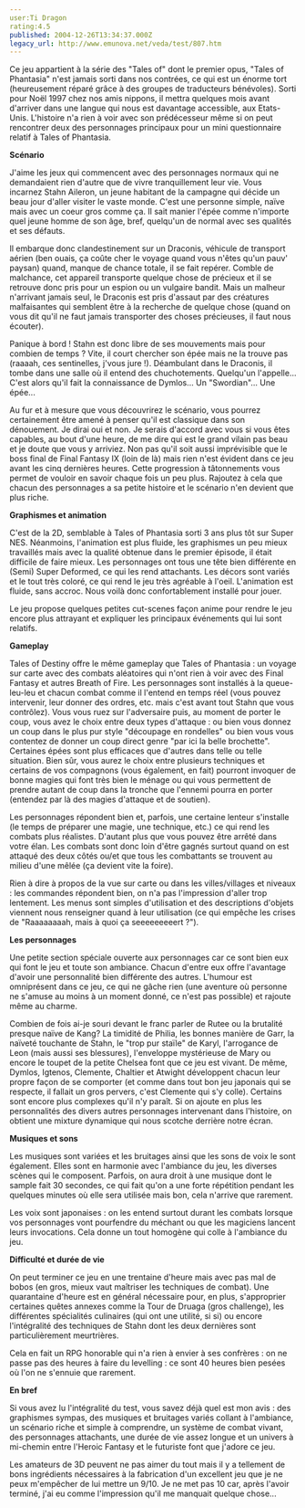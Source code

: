 ```yaml
---
user:Ti Dragon
rating:4.5
published: 2004-12-26T13:34:37.000Z
legacy_url: http://www.emunova.net/veda/test/807.htm
---
```

Ce jeu appartient à la série des "Tales of" dont le premier opus, "Tales of Phantasia" n'est jamais sorti dans nos contrées, ce qui est un énorme tort (heureusement réparé grâce à des groupes de traducteurs bénévoles). Sorti pour Noël 1997 chez nos amis nippons, il mettra quelques mois avant d'arriver dans une langue qui nous est davantage accessible, aux Etats-Unis. L'histoire n'a rien à voir avec son prédécesseur même si on peut rencontrer deux des personnages principaux pour un mini questionnaire relatif à Tales of Phantasia.  

  

  

**Scénario**  

  

J'aime les jeux qui commencent avec des personnages normaux qui ne demandaient rien d'autre que de vivre tranquillement leur vie. Vous incarnez Stahn Aileron, un jeune habitant de la campagne qui décide un beau jour d'aller visiter le vaste monde. C'est une personne simple, naïve mais avec un coeur gros comme ça. Il sait manier l'épée comme n'importe quel jeune homme de son âge, bref, quelqu'un de normal avec ses qualités et ses défauts.  

  

Il embarque donc clandestinement sur un Draconis, véhicule de transport aérien (ben ouais, ça coûte cher le voyage quand vous n'êtes qu'un pauv' paysan) quand, manque de chance totale, il se fait repérer. Comble de malchance, cet appareil transporte quelque chose de précieux et il se retrouve donc pris pour un espion ou un vulgaire bandit. Mais un malheur n'arrivant jamais seul, le Draconis est pris d'assaut par des créatures malfaisantes qui semblent être à la recherche de quelque chose (quand on vous dit qu'il ne faut jamais transporter des choses précieuses, il faut nous écouter).  

  

Panique à bord ! Stahn est donc libre de ses mouvements mais pour combien de temps ? Vite, il court chercher son épée mais ne la trouve pas (raaaah, ces sentinelles, j'vous jure !). Déambulant dans le Draconis, il tombe dans une salle où il entend des chuchotements. Quelqu'un l'appelle... C'est alors qu'il fait la connaissance de Dymlos... Un "Swordian"... Une épée...  

  

Au fur et à mesure que vous découvrirez le scénario, vous pourrez certainement être amené à penser qu'il est classique dans son dénouement. Je dirai oui et non. Je serais d'accord avec vous si vous êtes capables, au bout d'une heure, de me dire qui est le grand vilain pas beau et je doute que vous y arriviez. Non pas qu'il soit aussi imprévisible que le boss final de Final Fantasy IX (loin de là) mais rien n'est évident dans ce jeu avant les cinq dernières heures. Cette progression à tâtonnements vous permet de vouloir en savoir chaque fois un peu plus. Rajoutez à cela que chacun des personnages a sa petite histoire et le scénario n'en devient que plus riche.  

  

  

**Graphismes et animation**  

  

C'est de la 2D, semblable à Tales of Phantasia sorti 3 ans plus tôt sur Super NES. Néanmoins, l'animation est plus fluide, les graphismes un peu mieux travaillés mais avec la qualité obtenue dans le premier épisode, il était difficile de faire mieux. Les personnages ont tous une tête bien différente en (Semi) Super Deformed, ce qui les rend attachants. Les décors sont variés et le tout très coloré, ce qui rend le jeu très agréable à l'oeil. L'animation est fluide, sans accroc. Nous voilà donc confortablement installé pour jouer.  

  

Le jeu propose quelques petites cut-scenes façon anime pour rendre le jeu encore plus attrayant et expliquer les principaux événements qui lui sont relatifs.  

  

  

**Gameplay**  

  

Tales of Destiny offre le même gameplay que Tales of Phantasia : un voyage sur carte avec des combats aléatoires qui n'ont rien à voir avec des Final Fantasy et autres Breath of Fire. Les personnages sont installés à la queue-leu-leu et chacun combat comme il l'entend en temps réel (vous pouvez intervenir, leur donner des ordres, etc. mais c'est avant tout Stahn que vous contrôlez). Vous vous ruez sur l'adversaire puis, au moment de porter le coup, vous avez le choix entre deux types d'attaque : ou bien vous donnez un coup dans le plus pur style "découpage en rondelles" ou bien vous vous contentez de donner un coup direct genre "par ici la belle brochette". Certaines épées sont plus efficaces que d'autres dans telle ou telle situation. Bien sûr, vous aurez le choix entre plusieurs techniques et certains de vos compagnons (vous également, en fait) pourront invoquer de bonne magies qui font très bien le ménage ou qui vous permettent de prendre autant de coup dans la tronche que l'ennemi pourra en porter (entendez par là des magies d'attaque et de soutien).  

  

Les personnages répondent bien et, parfois, une certaine lenteur s'installe (le temps de préparer une magie, une technique, etc.) ce qui rend les combats plus réalistes. D'autant plus que vous pouvez être arrêté dans votre élan. Les combats sont donc loin d'être gagnés surtout quand on est attaqué des deux côtés ou/et que tous les combattants se trouvent au milieu d'une mêlée (ça devient vite la foire).  

  

Rien à dire à propos de la vue sur carte ou dans les villes/villages et niveaux : les commandes répondent bien, on n'a pas l'impression d'aller trop lentement. Les menus sont simples d'utilisation et des descriptions d'objets viennent nous renseigner quand à leur utilisation (ce qui empêche les crises de "Raaaaaaaah, mais à quoi ça seeeeeeeeert ?").  

  

  

**Les personnages**  

  

Une petite section spéciale ouverte aux personnages car ce sont bien eux qui font le jeu et toute son ambiance. Chacun d'entre eux offre l'avantage d'avoir une personnalité bien différente des autres. L'humour est omniprésent dans ce jeu, ce qui ne gâche rien (une aventure où personne ne s'amuse au moins à un moment donné, ce n'est pas possible) et rajoute même au charme.  

  

Combien de fois ai-je souri devant le franc parler de Rutee ou la brutalité presque naïve de Kang? La timidité de Philia, les bonnes manière de Garr, la naïveté touchante de Stahn, le "trop pur staïle" de Karyl, l'arrogance de Leon (mais aussi ses blessures), l'enveloppe mystérieuse de Mary ou encore le toupet de la petite Chelsea font que ce jeu est vivant. De même, Dymlos, Igtenos, Clemente, Chaltier et Atwight développent chacun leur propre façon de se comporter (et comme dans tout bon jeu japonais qui se respecte, il fallait un gros pervers, c'est Clemente qui s'y colle). Certains sont encore plus complexes qu'il n'y paraît. Si on ajoute en plus les personnalités des divers autres personnages intervenant dans l'histoire, on obtient une mixture dynamique qui nous scotche derrière notre écran.  

  

  

**Musiques et sons**  

  

Les musiques sont variées et les bruitages ainsi que les sons de voix le sont également. Elles sont en harmonie avec l'ambiance du jeu, les diverses scènes qui le composent. Parfois, on aura droit à une musique dont le sample fait 30 secondes, ce qui fait qu'on a une forte répétition pendant les quelques minutes où elle sera utilisée mais bon, cela n'arrive que rarement.  

  

Les voix sont japonaises : on les entend surtout durant les combats lorsque vos personnages vont pourfendre du méchant ou que les magiciens lancent leurs invocations. Cela donne un tout homogène qui colle à l'ambiance du jeu.  

  

  

**Difficulté et durée de vie**  

  

On peut terminer ce jeu en une trentaine d'heure mais avec pas mal de bobos (en gros, mieux vaut maîtriser les techniques de combat). Une quarantaine d'heure est en général nécessaire pour, en plus, s'approprier certaines quêtes annexes comme la Tour de Druaga (gros challenge), les différentes spécialités culinaires (qui ont une utilité, si si) ou encore l'intégralité des techniques de Stahn dont les deux dernières sont particulièrement meurtrières.  

  

Cela en fait un RPG honorable qui n'a rien à envier à ses confrères : on ne passe pas des heures à faire du levelling : ce sont 40 heures bien pesées où l'on ne s'ennuie que rarement.  

  

  

**En bref**  

  

Si vous avez lu l'intégralité du test, vous savez déjà quel est mon avis : des graphismes sympas, des musiques et bruitages variés collant à l'ambiance, un scénario riche et simple à comprendre, un système de combat vivant, des personnages attachants, une durée de vie assez longue et un univers à mi-chemin entre l'Heroic Fantasy et le futuriste font que j'adore ce jeu.  

  

Les amateurs de 3D peuvent ne pas aimer du tout mais il y a tellement de bons ingrédients nécessaires à la fabrication d'un excellent jeu que je ne peux m'empêcher de lui mettre un 9/10\. Je ne met pas 10 car, après l'avoir terminé, j'ai eu comme l'impression qu'il me manquait quelque chose...
